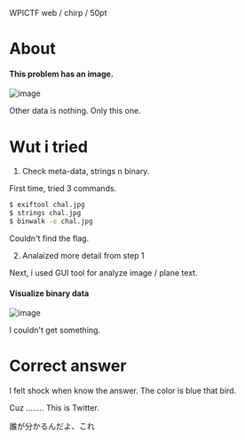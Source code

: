 WPICTF web / chirp / 50pt

# About

#### This problem has an image.

![image](https://github.com/JPNYKW/WPICTF/blob/master/img/chal.jpg)

Other data is nothing. Only this one.  

# Wut i tried

1. Check meta-data, strings n binary.

First time, tried 3 commands.

```bash
$ exiftool chal.jpg
$ strings chal.jpg
$ binwalk -e chal.jpg
```

Couldn't find the flag.

2. Analaized more detail from step 1

Next, i used GUI tool for analyze image / plane text.

#### Visualize binary data

![image](https://github.com/JPNYKW/WPICTF/blob/master/img/chalToBinary.png)

I couldn't get something.

# Correct answer

I felt shock when know the answer.
The color is blue that bird.

Cuz ........ This is Twitter.

誰が分かるんだよ、これ
